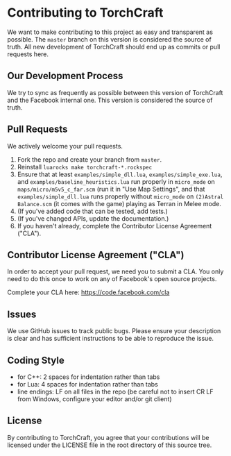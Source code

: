 # Contributing to TorchCraft
We want to make contributing to this project as easy and transparent as
possible. The `master` branch on this version is considered the source of
truth. All new development of TorchCraft should end up as commits or pull
requests here.

## Our Development Process

We try to sync as frequently as possible between this version of TorchCraft and
the Facebook internal one. This version is considered the source of truth.

## Pull Requests
We actively welcome your pull requests.

1. Fork the repo and create your branch from `master`.
2. Reinstall `luarocks make torchcraft-*.rockspec`
3. Ensure that at least `examples/simple_dll.lua`, `examples/simple_exe.lua`,
   and `examples/baseline_heuristics.lua` run properly in `micro_mode` on
`maps/micro/m5v5_c_far.scm` (run it in "Use Map Settings", and that
`examples/simple_dll.lua` runs properly without `micro_mode` on `(2)Astral
Balance.scm` (it comes with the game) playing as Terran in Melee mode.
4. (If you've added code that can be tested, add tests.)
5. (If you've changed APIs, update the documentation.)
6. If you haven't already, complete the Contributor License Agreement ("CLA").

## Contributor License Agreement ("CLA")
In order to accept your pull request, we need you to submit a CLA. You only need
to do this once to work on any of Facebook's open source projects.

Complete your CLA here: <https://code.facebook.com/cla>

## Issues
We use GitHub issues to track public bugs. Please ensure your description is
clear and has sufficient instructions to be able to reproduce the issue.

<!--Facebook has a [bounty program](https://www.facebook.com/whitehat/) for the safe
disclosure of security bugs. In those cases, please go through the process
outlined on that page and do not file a public issue.-->

## Coding Style  
* for C++: 2 spaces for indentation rather than tabs
* for Lua: 4 spaces for indentation rather than tabs
* line endings: LF on all files in the repo (be careful not to insert CR LF
  from Windows, configure your editor and/or git client)

## License
By contributing to TorchCraft, you agree that your contributions will be licensed
under the LICENSE file in the root directory of this source tree.
